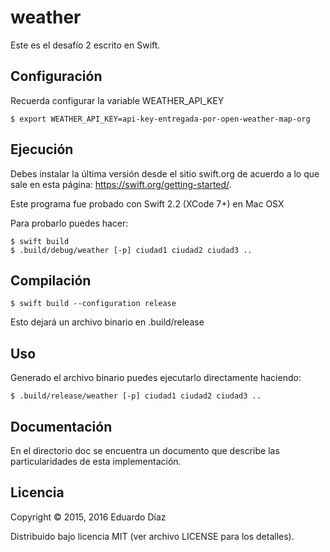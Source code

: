 # weather

Este es el desafío 2 escrito en Swift.

## Configuración

Recuerda configurar la variable WEATHER_API_KEY

	$ export WEATHER_API_KEY=api-key-entregada-por-open-weather-map-org

## Ejecución

Debes instalar la última versión desde el sitio swift.org de acuerdo a lo que sale en esta página: https://swift.org/getting-started/.

Este programa fue probado con Swift 2.2 (XCode 7+) en Mac OSX

Para probarlo puedes hacer:

	$ swift build 
	$ .build/debug/weather [-p] ciudad1 ciudad2 ciudad3 ..

## Compilación

 	$ swift build --configuration release

Esto dejará un archivo binario en .build/release

## Uso

Generado el archivo binario puedes ejecutarlo directamente haciendo:

	$ .build/release/weather [-p] ciudad1 ciudad2 ciudad3 ..


## Documentación

En el directorio doc se encuentra un documento que describe las particularidades de esta implementación.

## Licencia

Copyright © 2015, 2016 Eduardo Díaz

Distribuido bajo licencia MIT (ver archivo LICENSE para los detalles).
